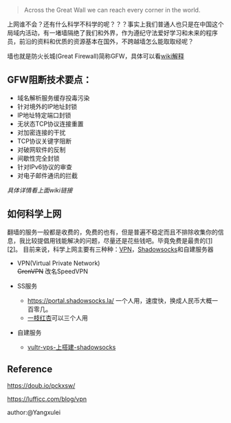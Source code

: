 

> Across the Great Wall we can reach every corner in the world.


上网谁不会？还有什么科学不科学的呢？？？事实上我们普通人也只是在中国这个局域内活动，有一堵墙隔绝了我们和外界，作为遵纪守法爱好学习和未来的程序员，前沿的资料和优质的资源基本在国外，不跨越墙怎么能取取经呢？

墙也就是防火长城(Great Firewall)简称GFW，具体可以看[wiki解释](https://zh.wikipedia.org/zh-cn/%E9%98%B2%E7%81%AB%E9%95%BF%E5%9F%8E)



## GFW阻断技术要点：

- 域名解析服务缓存投毒污染
- 针对境外的IP地址封锁
- IP地址特定端口封锁
- 无状态TCP协议连接重置
- 对加密连接的干扰
- TCP协议关键字阻断
- 对破网软件的反制
- 间歇性完全封锁
- 针对IPv6协议的审查
- 对电子邮件通讯的拦截  

_具体详情看上面wiki链接_

## 如何科学上网

翻墙的服务一般都是收费的，免费的也有，但是普遍不稳定而且不排除收集你的信息，我比较提倡用钱能解决的问题，尽量还是花些钱吧。毕竟免费是最贵的[[1]](https://zhuanlan.zhihu.com/p/20321381) [[2]](https://www.zhihu.com/question/22084816)。
目前来说，科学上网主要有三种种：[VPN](https://zh.wikipedia.org/wiki/%E8%99%9B%E6%93%AC%E7%A7%81%E4%BA%BA%E7%B6%B2%E8%B7%AF)，[Shadowsocks](https://zh.wikipedia.org/wiki/Shadowsocks)和自建服务器

- VPN(Virtual Private Network)  
  ~~GrenVPN~~ 改名SpeedVPN
- SS服务
  - https://portal.shadowsocks.la/ 一个人用，速度快，换成人民币大概一百零几。
  - [一枝红杏](https://www.yizhihongxing.com/#features)可以三个人用
  
  
- 自建服务
	- [vultr-vps-上搭建-shadowsocks](https://medium.com/@zoomyale/%E7%A7%91%E5%AD%A6%E4%B8%8A%E7%BD%91%E7%9A%84%E7%BB%88%E6%9E%81%E5%A7%BF%E5%8A%BF-%E5%9C%A8-vultr-vps-%E4%B8%8A%E6%90%AD%E5%BB%BA-shadowsocks-fd57c807d97e) 







## Reference 

https://doub.io/pckxsw/  

https://lufficc.com/blog/vpn

author:@Yangxulei





